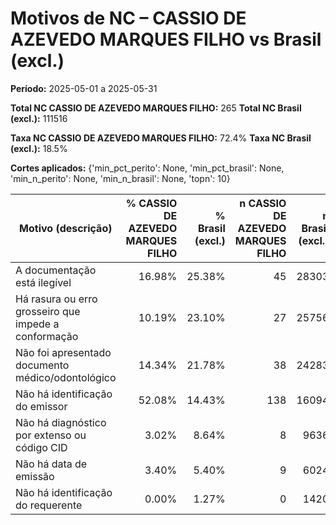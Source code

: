 # Motivos de NC – CASSIO DE AZEVEDO MARQUES FILHO vs Brasil (excl.)

**Período:** 2025-05-01 a 2025-05-31

**Total NC CASSIO DE AZEVEDO MARQUES FILHO:** 265  **Total NC Brasil (excl.):** 111516

**Taxa NC CASSIO DE AZEVEDO MARQUES FILHO:** 72.4%  **Taxa NC Brasil (excl.):** 18.5%

**Cortes aplicados:** {'min_pct_perito': None, 'min_pct_brasil': None, 'min_n_perito': None, 'min_n_brasil': None, 'topn': 10}

| Motivo (descrição) | % CASSIO DE AZEVEDO MARQUES FILHO | % Brasil (excl.) | n CASSIO DE AZEVEDO MARQUES FILHO | n Brasil (excl.) |
|--------------------|---------:|---------:|---------:|---------:|
| A documentação está ilegível | 16.98% | 25.38% | 45 | 28303 |
| Há rasura ou erro grosseiro que impede a conformação | 10.19% | 23.10% | 27 | 25756 |
| Não foi apresentado documento médico/odontológico | 14.34% | 21.78% | 38 | 24283 |
| Não há identificação do emissor | 52.08% | 14.43% | 138 | 16094 |
| Não há diagnóstico por extenso ou código CID | 3.02% | 8.64% | 8 | 9636 |
| Não há data de emissão | 3.40% | 5.40% | 9 | 6024 |
| Não há identificação do requerente | 0.00% | 1.27% | 0 | 1420 |
